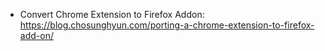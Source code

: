 - Convert Chrome Extension to Firefox Addon: https://blog.chosunghyun.com/porting-a-chrome-extension-to-firefox-add-on/
